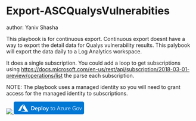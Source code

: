 # Export-ASCQualysVulnerabities
author: Yaniv Shasha

This playbook is for continuous export.  Continuous export doesnt have a way to export the detail data for Qualys vulnerability results.  This palybook will export the data daily to a Log Analytics workspace.

It does a single subscription.  You could add a loop to get subscriptions using https://docs.microsoft.com/en-us/rest/api/subscription/2018-03-01-preview/operations/list the parse each subscription.

NOTE:  The playbook uses a managed identity so you will need to grant access for the managed identity to subscriptions.


<a href="https://portal.azure.com/#create/Microsoft.Template/uri/https%3A%2F%2Fraw.githubusercontent.com%2FAzure%2FAzure-Security-Center%2Fmaster%2FPricing%2520%2526%2520Settings%252FContinuous%2520export%252FExport-ASCQualysVulnerabities%2Fazuredeploy.json" target="_blank">
    <img src="https://aka.ms/deploytoazurebutton""/>
</a>
<a href="https://portal.azure.us/#create/Microsoft.Template/uri/https%3A%2F%2Fraw.githubusercontent.com%2FAzure%2FAzure-Security-Center%2Fmaster%2FPricing%2520%2526%2520Settings%252FContinuous%2520export%252FExport-ASCQualysVulnerabities%2Fazuredeploy.json" target="_blank">
<img src="https://raw.githubusercontent.com/Azure/azure-quickstart-templates/master/1-CONTRIBUTION-GUIDE/images/deploytoazuregov.png"/>
</a>
